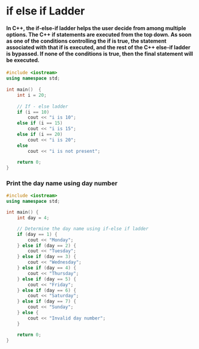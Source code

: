 # if else if Ladder

#### In C++, the if-else-if ladder helps the user decide from among multiple options. The C++ if statements are executed from the top down. As soon as one of the conditions controlling the if is true, the statement associated with that if is executed, and the rest of the C++ else-if ladder is bypassed. If none of the conditions is true, then the final statement will be executed.

```cpp
#include <iostream> 
using namespace std; 
  
int main()  { 
    int i = 20;
  
    // If - else ladder
    if (i == 10) 
        cout << "i is 10"; 
    else if (i == 15) 
        cout << "i is 15"; 
    else if (i == 20) 
        cout << "i is 20"; 
    else
        cout << "i is not present"; 
  
    return 0; 
}
```


### Print the day name using day number
```cpp
#include <iostream>
using namespace std;

int main() {
    int day = 4;

    // Determine the day name using if-else if ladder
    if (day == 1) {
        cout << "Monday";
    } else if (day == 2) {
        cout << "Tuesday";
    } else if (day == 3) {
        cout << "Wednesday";
    } else if (day == 4) {
        cout << "Thursday";
    } else if (day == 5) {
        cout << "Friday";
    } else if (day == 6) {
        cout << "Saturday";
    } else if (day == 7) {
        cout << "Sunday";
    } else {
        cout << "Invalid day number";
    }

    return 0;
}
```
